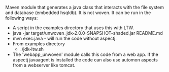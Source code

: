 Maven module that generates a java class that interacts with the file system and database (embedded hsqldb).
It is not woven. It can be run in the following ways:
* A script in the examples directory that uses this
with LTW. 
* java -jar target/unwoven_jdk-2.0.0-SNAPSHOT-shaded.jar README.md
* mvn exec:java - will run the code without aspectj.
* From examples directory
  * ./jdk-ltw.sh
* The 'webapp_unwoven' module calls this code from a web app.  If the aspectj javaagent is installed
the code can also use automon aspects from a webserver like tomcat.